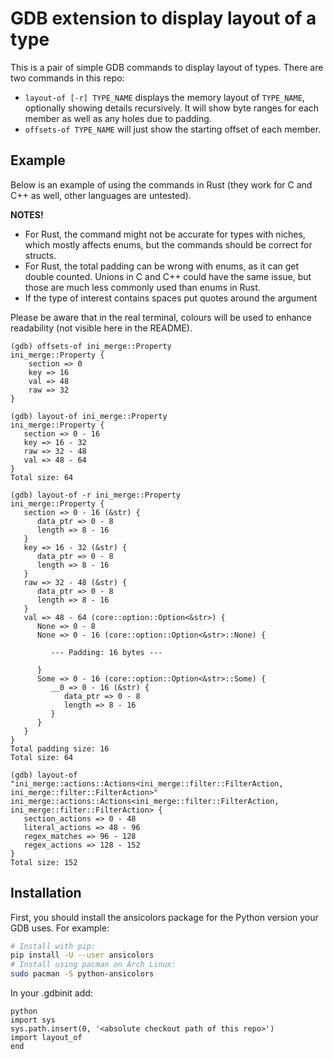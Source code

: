 # GDB extension to display layout of a type

This is a pair of simple GDB commands to display layout of types. There are two
commands in this repo:

* `layout-of [-r] TYPE_NAME` displays the memory layout of `TYPE_NAME`,
  optionally showing details recursively. It will show byte ranges for each
  member as well as any holes due to padding.
* `offsets-of TYPE_NAME` will just show the starting offset of each member.

## Example

Below is an example of using the commands in Rust (they work for C and C++ as
well, other languages are untested).

**NOTES!**
* For Rust, the command might not be accurate for types with niches, which
  mostly affects enums, but the commands should be correct for structs.
* For Rust, the total padding can be wrong with enums, as it can get double
  counted. Unions in C and C++ could have the same issue, but those are much
  less commonly used than enums in Rust.
* If the type of interest contains spaces put quotes around the argument


Please be aware that in the real terminal,
colours will be used to enhance readability (not visible here in the README).

```
(gdb) offsets-of ini_merge::Property
ini_merge::Property {
    section => 0
    key => 16
    val => 48
    raw => 32
}

(gdb) layout-of ini_merge::Property
ini_merge::Property {
   section => 0 - 16
   key => 16 - 32
   raw => 32 - 48
   val => 48 - 64
}
Total size: 64

(gdb) layout-of -r ini_merge::Property
ini_merge::Property {
   section => 0 - 16 (&str) {
      data_ptr => 0 - 8
      length => 8 - 16
   }
   key => 16 - 32 (&str) {
      data_ptr => 0 - 8
      length => 8 - 16
   }
   raw => 32 - 48 (&str) {
      data_ptr => 0 - 8
      length => 8 - 16
   }
   val => 48 - 64 (core::option::Option<&str>) {
      None => 0 - 8
      None => 0 - 16 (core::option::Option<&str>::None) {

         --- Padding: 16 bytes ---   

      }
      Some => 0 - 16 (core::option::Option<&str>::Some) {
         __0 => 0 - 16 (&str) {
            data_ptr => 0 - 8
            length => 8 - 16
         }
      }
   }
}
Total padding size: 16
Total size: 64

(gdb) layout-of "ini_merge::actions::Actions<ini_merge::filter::FilterAction, ini_merge::filter::FilterAction>"
ini_merge::actions::Actions<ini_merge::filter::FilterAction, ini_merge::filter::FilterAction> {
   section_actions => 0 - 48
   literal_actions => 48 - 96
   regex_matches => 96 - 128
   regex_actions => 128 - 152
}
Total size: 152
```

## Installation

First, you should install the ansicolors package for the Python version
your GDB uses. For example:

```bash
# Install with pip:
pip install -U --user ansicolors
# Install using pacman on Arch Linux:
sudo pacman -S python-ansicolors
```

In your .gdbinit add:

```
python
import sys
sys.path.insert(0, '<absolute checkout path of this repo>')
import layout_of
end
```
